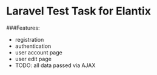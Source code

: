 # Laravel Test Task for Elantix

###Features:
* registration
* authentication
* user account page
* user edit page
* TODO: all data passed via AJAX
